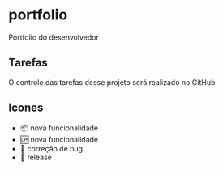 # portfolio
Portfolio do desenvolvedor

## Tarefas
O controle das tarefas desse projeto será realizado no GitHub

## Icones

- :package: nova funcionalidade
- :up: nova funcionalidade
- :bug: correção de bug
- :checkered_flag: release
